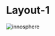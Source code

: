 # Layout-1

![innosphere](https://user-images.githubusercontent.com/49690122/56237309-65272000-6094-11e9-9bc1-19c76e20afa7.jpg)
